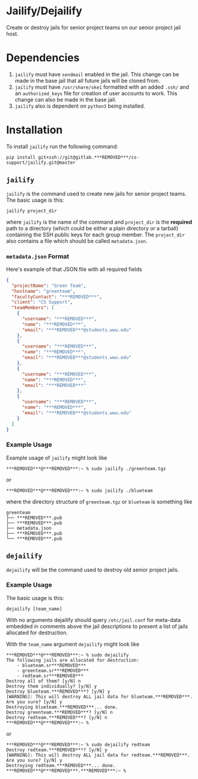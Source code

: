 # Jailify/Dejailify

Create or destroy jails for senior project teams on our senior project jail
host.

# Dependencies
1. `jailify` must have `sendmail` enabled in the jail. This change can be made
   in the base jail that all future jails will be cloned from.
2. `jailify` must have `/usr/share/ske1` formatted with an added `.ssh/` and an
   `authorized_keys` file for creation of user accounts to work. This change can
  also be made in the base jail.
3. `jailify` also is dependent on `python3` being installed.


# Installation
To install `jailify` run the following command:
```
pip install git+ssh://git@gitlab.***REMOVED***/cs-support/jailify.git@master
```

## `jailify`
`jailify` is the command used to create new jails for senior project teams. The
basic usage is this:
```
jailify project_dir
```
where `jailify` is the name of the command and `project_dir` is the **required**
path to a directory (which could be either a plain directory _or_ a tarball)
containing the SSH public keys for each group member. The `project_dir` also
contains a file which should be called `metadata.json`.

### `metadata.json` Format
Here's example of that JSON file with all required fields

```json
{
  "projectName": "Green Team",
  "hostname": "greenteam",
  "facultyContact": "***REMOVED***",
  "client": "CS Support",
  "teamMembers": [
    {
      "username": "***REMOVED***",
      "name": "***REMOVED***",
      "email": "***REMOVED***@students.wwu.edu"
    },
    {
      "username": "***REMOVED***",
      "name": "***REMOVED***",
      "email": "***REMOVED***@students.wwu.edu"
    },
    {
      "username": "***REMOVED***",
      "name": "***REMOVED***",
      "email": "***REMOVED***"
    },
    {
      "username": "***REMOVED***",
      "name": "***REMOVED***",
      "email": "***REMOVED***@students.wwu.edu"
    }
  ]
}
```

### Example Usage
Example usage of `jailify` might look like
```
***REMOVED***@***REMOVED***:~ % sudo jailify ./greenteam.tgz
```
or
```
***REMOVED***@***REMOVED***:~ % sudo jailify ./blueteam
```
where the directory structure of `greenteam.tgz` or `blueteam` is
something like
```
greenteam
├── ***REMOVED***.pub
├── ***REMOVED***.pub
├── metadata.json
├── ***REMOVED***.pub
└── ***REMOVED***.pub
```

## `dejailify`

`dejailify` will be the command used to destroy old senior project jails.

### Example Usage

The basic usage is this:
```
dejailify [team_name]
```

With no arguments dejailify should query `/etc/jail.conf` for meta-data
embedded in comments above the jail descriptions to present a list of jails
allocated for destruction.

With the `team_name` argument `dejailify` might look like
```
***REMOVED***@***REMOVED***:~ % sudo dejailify
The following jails are allocated for destruction:
    - blueteam.sr***REMOVED***
    - greenteam.sr***REMOVED***
    - redteam.sr***REMOVED***
Destroy all of them? [y/N] n
Destroy them individually? [y/N] y
Destroy blueteam.***REMOVED***? [y/N] y
[WARNING]: This will destroy ALL jail data for blueteam.***REMOVED***. Are you sure? [y/N] y
Destroying blueteam.***REMOVED***... done.
Destroy greenteam.***REMOVED***? [y/N] n
Destroy redteam.***REMOVED***? [y/N] n
***REMOVED***@***REMOVED***:~ %
```
or
```
***REMOVED***@***REMOVED***:~ % sudo dejailify redteam
Destroy redteam.***REMOVED***? [y/N] y
[WARNING]: This will destroy ALL jail data for redteam.***REMOVED***. Are you sure? [y/N] y
Destroying redteam.***REMOVED***... done.
***REMOVED***@***REMOVED***.***REMOVED***:~ %
```
